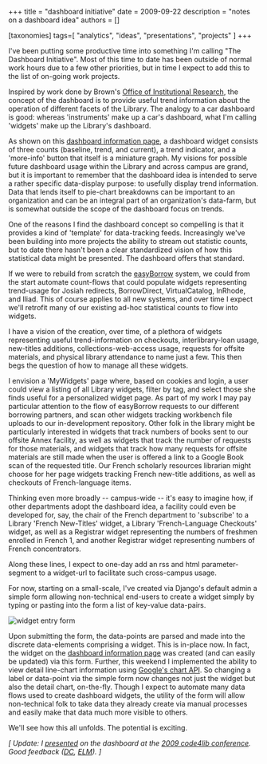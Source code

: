 +++
title = "dashboard initiative"
date = 2009-09-22
description = "notes on a dashboard idea"
authors = []

[taxonomies]
tags=[ "analytics", "ideas", "presentations", "projects" ]
+++


I've been putting some productive time into something I'm calling \"The Dashboard Initiative\". Most of this time to date has been outside of normal work hours due to a few other priorities, but in time I expect to add this to the list of on-going work projects.    
     
Inspired by work done by Brown's [Office of Institutional Research](http://www.brown.edu/Administration/Institutional_Research/), the concept of the dashboard is to provide useful trend information about the operation of different facets of the Library. The analogy to a car dashboard is good: whereas 'instruments' make up a car's dashboard, what I'm calling 'widgets' make up the Library's dashboard.    
     
As shown on this [dashboard information page](http://library.brown.edu/dashboard/info/), a dashboard widget consists of three counts (baseline, trend, and current), a trend indicator, and a 'more-info' button that itself is a miniature graph. My visions for possible future dashboard usage within the Library and across campus are grand, but it is important to remember that the dashboard idea is intended to serve a rather specific data-display purpose: to usefully display trend information. Data that lends itself to pie-chart breakdowns can be important to an organization and can be an integral part of an organization's data-farm, but is somewhat outside the scope of the dashboard focus on trends.    
     
One of the reasons I find the dashboard concept so compelling is that it provides a kind of 'template' for data-tracking feeds. Increasingly we've been building into more projects the ability to stream out statistic counts, but to date there hasn't been a clear standardized vision of how this statistical data might be presented. The dashboard offers that standard.     
     
If we were to rebuild from scratch the [easyBorrow](https://web.archive.org/web/20210413162457/https://library.brown.edu/its/software/easyborrow/) system, we could from the start automate count-flows that could populate widgets representing trend-usage for Josiah redirects, BorrowDirect, VirtualCatalog, InRhode, and Iliad. This of course applies to all new systems, and over time I expect we'll retrofit many of our existing ad-hoc statistical counts to flow into widgets.    
     
I have a vision of the creation, over time, of a plethora of widgets representing useful trend-information on checkouts, interlibrary-loan usage, new-titles additions, collections-web-access usage, requests for offsite materials, and physical library attendance to name just a few. This then begs the question of how to manage all these widgets.     
     
I envision a 'MyWidgets' page where, based on cookies and login, a user could view a listing of all Library widgets, filter by tag, and select those she finds useful for a personalized widget page. As part of my work I may pay particular attention to the flow of easyBorrow requests to our different borrowing partners, and scan other widgets tracking workbench file uploads to our in-development repository. Other folk in the library might be particularly interested in widgets that track numbers of books sent to our offsite Annex facility, as well as widgets that track the number of requests for those materials, and widgets that track how many requests for offsite materials are still made when the user is offered a link to a Google Book scan of the requested title. Our French scholarly resources librarian might choose for her page widgets tracking French new-title additions, as well as checkouts of French-language items.    
     
Thinking even more broadly -- campus-wide -- it's easy to imagine how, if other departments adopt the dashboard idea, a facility could even be developed for, say, the chair of the French department to 'subscribe' to a Library 'French New-Titles' widget, a Library 'French-Language Checkouts' widget, as well as a Registrar widget representing the numbers of freshmen enrolled in French 1, and another Registrar widget representing numbers of French concentrators.    
     
Along these lines, I expect to one-day add an rss and html parameter-segment to a widget-url to facilitate such cross-campus usage.    
     
For now, starting on a small-scale, I've created via Django's default admin a simple form allowing non-technical end-users to create a widget simply by typing or pasting into the form a list of key-value data-pairs.     
     
![widget entry form](http://library.brown.edu/django_media/dashboard_media/images/form_sample.png)    
     
Upon submitting the form, the data-points are parsed  and made into the discrete data-elements comprising a widget. This is in-place now. In fact, the widget on the [dashboard information page](http://library.brown.edu/dashboard/info/) was created (and can easily be updated) via this form. Further, this weekend I implemented the ability to view detail line-chart information using [Google's chart API](http://code.google.com/apis/chart/). So changing a label or data-point via the simple form now changes not just the widget but also the detail chart, on-the-fly. Though I expect to automate many data flows used to create dashboard widgets, the utility of the form will allow non-technical folk to take data they already create via manual processes and easily make that data much more visible to others.    
     
We'll see how this all unfolds. The potential is exciting.    
     
*[ Update: I *[*presented*](http://code4lib.org/conference/2009/diana)* on the dashboard at the *[*2009 code4lib conference*](http://code4lib.org/conference/2009/schedule)*. Good feedback (*[*DC*](http://twitter.com/dchud/statuses/1245524571)*, *[*ELM*](http://infomotions.com/blog/2009/03/code4lib-conference-providence-rhode-island-2009/)*). ]*
